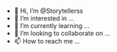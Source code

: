 - 👋 Hi, I’m @Storytellerss
- 👀 I’m interested in ...
- 🌱 I’m currently learning ...
- 💞️ I’m looking to collaborate on ...
- 📫 How to reach me ...

<!---
Storytellerss/Storytellerss is a ✨ special ✨ repository because its `README.md` (this file) appears on your GitHub profile.
You can click the Preview link to take a look at your changes.
--->
